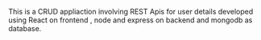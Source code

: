 This is a CRUD appliaction involving REST Apis for user details developed using React on frontend , node and express on backend and mongodb as database.
